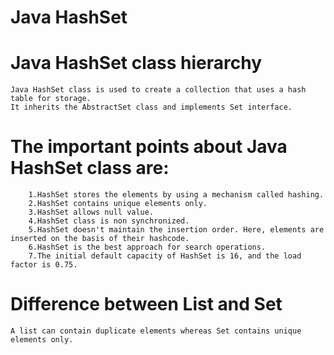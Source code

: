 # Java HashSet

# Java HashSet class hierarchy

```
Java HashSet class is used to create a collection that uses a hash table for storage. 
It inherits the AbstractSet class and implements Set interface.
```

# The important points about Java HashSet class are:

```
	1.HashSet stores the elements by using a mechanism called hashing.
	2.HashSet contains unique elements only.
	3.HashSet allows null value.
	4.HashSet class is non synchronized.
	5.HashSet doesn't maintain the insertion order. Here, elements are inserted on the basis of their hashcode.
	6.HashSet is the best approach for search operations.
	7.The initial default capacity of HashSet is 16, and the load factor is 0.75.
```
# Difference between List and Set

```
A list can contain duplicate elements whereas Set contains unique elements only.
```
